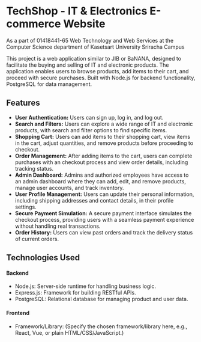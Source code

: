# TechShop - IT & Electronics E-commerce Website

As a part of 01418441-65 Web Technology and Web Services at the Computer Science department of Kasetsart University Sriracha Campus

This project is a web application similar to JIB or BaNANA, designed to facilitate the buying and selling of IT and electronic products. The application enables users to browse products, add items to their cart, and proceed with secure purchases. Built with Node.js for backend functionality, PostgreSQL for data management.

## Features

* **User Authentication:** Users can sign up, log in, and log out.
* **Search and Filters:** Users can explore a wide range of IT and electronic products, with search and filter options to find specific items.
* **Shopping Cart:** Users can add items to their shopping cart, view items in the cart, adjust quantities, and remove products before proceeding to checkout.
* **Order Management:** After adding items to the cart, users can complete purchases with an checkout process and view order details, including tracking status.
* **Admin Dashboard:** Admins and authorized employees have access to an admin dashboard where they can add, edit, and remove products, manage user accounts, and track inventory.
* **User Profile Management:** Users can update their personal information, including shipping addresses and contact details, in their profile settings.
* **Secure Payment Simulation:** A secure payment interface simulates the checkout process, providing users with a seamless payment experience without handling real transactions.
* **Order History:** Users can view past orders and track the delivery status of current orders.

## Technologies Used
#### Backend
* Node.js: Server-side runtime for handling business logic.
* Express.js: Framework for building RESTful APIs.
* PostgreSQL: Relational database for managing product and user data.
#### Frontend
* Framework/Library: (Specify the chosen framework/library here, e.g., React, Vue, or plain HTML/CSS/JavaScript.)
